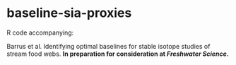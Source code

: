 # baseline-sia-proxies

R code accompanying:

Barrus et al. Identifying optimal baselines for stable isotope studies of stream food webs. **In preparation for consideration at *Freshwater Science*.**
